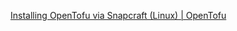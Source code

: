 [Installing OpenTofu via Snapcraft (Linux) | OpenTofu](https://opentofu.org/docs/intro/install/snap/)
